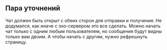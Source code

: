 ## Пара уточнений

Чат должен быть открыт с обеих сторон для отправки и получения. Не додумался, как иначе с эхо-сервером это все сделать.
Можно начать чат только с одним любым пользователем, но сообщения будут видны только вам двоим. А чтобы начать с другим, нужно рефрешнуть страницу.
